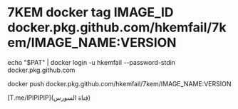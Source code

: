 # 7KEM docker tag IMAGE_ID docker.pkg.github.com/hkemfail/7kem/IMAGE_NAME:VERSION

echo "$PAT" | docker login -u hkemfail --password-stdin docker.pkg.github.com


docker push docker.pkg.github.com/hkemfail/7kem/IMAGE_NAME:VERSION


[T.me/lPlPIPlP](قناة السورس) 
